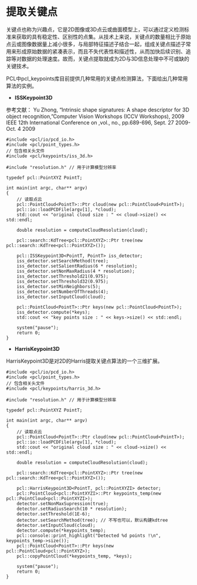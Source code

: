 # 提取关键点

关键点也称为兴趣点，它是2D图像或3D点云或曲面模型上，可以通过定义检测标准来获取的具有稳定性、区别性的点集。从技术上来说，关键点的数量相比于原始点云或图像数据量上减小很多，与局部特征描述子结合一起，组成关键点描述子常用来形成原始数据的紧凑表示，而且不失代表性和描述性，从而加快后续识别、追踪等对数据的处理速度。故而，关键点提取就成为2D与3D信息处理中不可或缺的关键技术。

PCL中pcl_keypoints库目前提供几种常用的关键点检测算法，下面给出几种常用算法的实例。

* **ISSKeypoint3D**

参考文献：
Yu Zhong, “Intrinsic shape signatures: A shape descriptor for 3D object recognition,”Computer Vision Workshops (ICCV Workshops), 2009 IEEE 12th International Conference on ,vol., no., pp.689-696, Sept. 27 2009-Oct. 4 2009

```
#include <pcl/io/pcd_io.h>
#include <pcl/point_types.h>
// 包含相关头文件
#include <pcl/keypoints/iss_3d.h>

#include "resolution.h" // 用于计算模型分辨率

typedef pcl::PointXYZ PointT;

int main(int argc, char** argv)
{
	// 读取点云
	pcl::PointCloud<PointT>::Ptr cloud(new pcl::PointCloud<PointT>);
	pcl::io::loadPCDFile(argv[1], *cloud);
	std::cout << "original cloud size : " << cloud->size() << std::endl;

	double resolution = computeCloudResolution(cloud);

	pcl::search::KdTree<pcl::PointXYZ>::Ptr tree(new pcl::search::KdTree<pcl::PointXYZ>());

	pcl::ISSKeypoint3D<PointT, PointT> iss_detector;
	iss_detector.setSearchMethod(tree);
	iss_detector.setSalientRadius(6 * resolution);
	iss_detector.setNonMaxRadius(4 * resolution);
	iss_detector.setThreshold21(0.975);
	iss_detector.setThreshold32(0.975);
	iss_detector.setMinNeighbors(5);
	iss_detector.setNumberOfThreads(4);
	iss_detector.setInputCloud(cloud);

	pcl::PointCloud<PointT>::Ptr keys(new pcl::PointCloud<PointT>);
	iss_detector.compute(*keys);
	std::cout << "key points size : " << keys->size() << std::endl;

	system("pause");
	return 0;
}
```

* **HarrisKeypoint3D**

HarrisKeypoint3D是对2D的Harris提取关键点算法的一个三维扩展。

```
#include <pcl/io/pcd_io.h>
#include <pcl/point_types.h>
// 包含相关头文件
#include <pcl/keypoints/harris_3d.h>

#include "resolution.h" // 用于计算模型分辨率

typedef pcl::PointXYZ PointT;

int main(int argc, char** argv)
{
	// 读取点云
	pcl::PointCloud<PointT>::Ptr cloud(new pcl::PointCloud<PointT>);
	pcl::io::loadPCDFile(argv[1], *cloud);
	std::cout << "original cloud size : " << cloud->size() << std::endl;

	double resolution = computeCloudResolution(cloud);

	pcl::search::KdTree<pcl::PointXYZ>::Ptr tree(new pcl::search::KdTree<pcl::PointXYZ>());

	pcl::HarrisKeypoint3D<PointT, pcl::PointXYZI> detector;
	pcl::PointCloud<pcl::PointXYZI>::Ptr keypoints_temp(new pcl::PointCloud<pcl::PointXYZI>);
	detector.setNonMaxSupression(true);
	detector.setRadiusSearch(10 * resolution);
	detector.setThreshold(1E-6);
	detector.setSearchMethod(tree); // 不写也可以，默认构建kdtree
	detector.setInputCloud(cloud);
	detector.compute(*keypoints_temp);
	pcl::console::print_highlight("Detected %d points !\n", keypoints_temp->size());
	pcl::PointCloud<PointT>::Ptr keys(new pcl::PointCloud<pcl::PointXYZ>);
	pcl::copyPointCloud(*keypoints_temp, *keys);

	system("pause");
	return 0;
}
```




